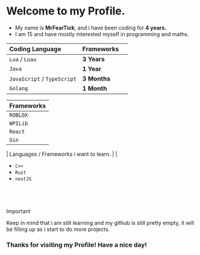 # Welcome to my Profile.


* My name is **MrFearTick**, and i have been coding for **4 years.**
* I am 15 and have mostly interested myself in programming and maths. 

| Coding Language | Frameworks | |
| :--- | :--- | :--- |
| `Lua` / `Luau` | **3 Years** |
| `Java` | **1 Year** |
| `JavaScript` / `TypeScript` | **3 Months** |
| `Golang` | **1 Month** |

| Frameworks |
| :--- |
| `ROBLOX` |
| `WPILib` |
| `React` |
| `Gin` |

| Languages / Frameworks i want to learn. | |
* `C++` 
* `Rust` 
* `nextJS` 

# 

<br />

> [!IMPORTANT]
> Keep in mind that i am still learning and my github is still pretty empty, it will be filling up as i start to do more projects.


### Thanks for visiting my Profile! Have a nice day!
